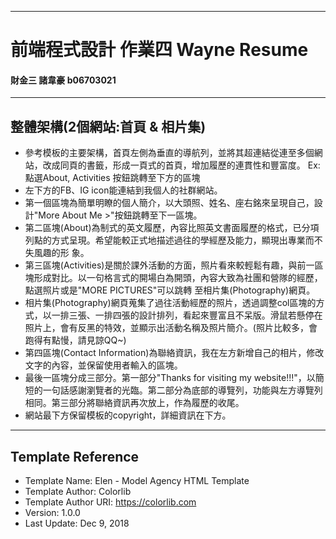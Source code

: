 ------------------------------------------------------
# 前端程式設計 作業四  Wayne Resume
####  財金三 諸韋豪 b06703021
------------------------------------------------------
## 整體架構(2個網站:首頁 & 相片集)
* 參考模板的主要架構，首頁左側為垂直的導航列，並將其超連結從連至多個網站，改成同頁的書籤，形成一頁式的首頁，增加履歷的連貫性和豐富度。
  Ex: 點選About, Activities 按鈕跳轉至下方的區塊
* 左下方的FB、IG icon能連結到我個人的社群網站。
* 第一個區塊為簡單明瞭的個人簡介，以大頭照、姓名、座右銘來呈現自己，設計"More About Me >"按鈕跳轉至下一區塊。
* 第二區塊(About)為制式的英文履歷，內容比照英文書面履歷的格式，已分項列點的方式呈現。希望能較正式地描述過往的學經歷及能力，顯現出專業而不失風趣的形   象。
* 第三區塊(Activities)是關於課外活動的方面，照片看來較輕鬆有趣，與前一區塊形成對比。以一句格言式的開場白為開頭，內容大致為社團和營隊的經歷，點選照片或是"MORE PICTURES"可以跳轉   至相片集(Photography)網頁。
* 相片集(Photography)網頁蒐集了過往活動經歷的照片，透過調整col區塊的方式，以一排三張、一排四張的設計排列，看起來豐富且不呆版。滑鼠若懸停在照片上，會有反黑的特效，並顯示出活動名稱及照片簡介。(照片比較多，會跑得有點慢，請見諒QQ~)
* 第四區塊(Contact Information)為聯絡資訊，我在左方新增自己的相片，修改文字的內容，並保留使用者輸入的區塊。
* 最後一區塊分成三部分。第一部分"Thanks for visiting my website!!!"，以簡短的一句話感謝瀏覽者的光臨。第二部分為底部的導覽列，功能與左方導覽列相同。第三部分將聯絡資訊再次放上，作為履歷的收尾。
* 網站最下方保留模板的copyright，詳細資訊在下方。
-----------------------------------------------------
## Template Reference
* Template Name: Elen - Model Agency HTML Template
* Template Author: Colorlib
* Template Author URI: https://colorlib.com
* Version: 1.0.0
* Last Update: Dec 9, 2018

